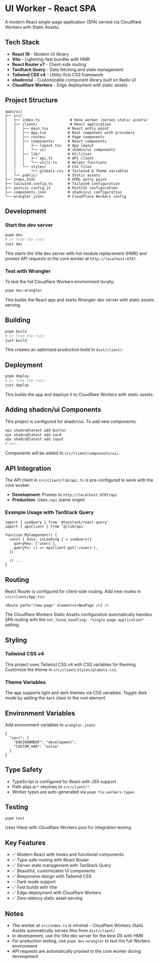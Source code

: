 # UI Worker - React SPA

A modern React single-page application (SPA) served via Cloudflare Workers with Static Assets.

## Tech Stack

- **React 19** - Modern UI library
- **Vite** - Lightning-fast bundler with HMR
- **React Router v7** - Client-side routing
- **TanStack Query** - Data fetching and state management
- **Tailwind CSS v4** - Utility-first CSS framework
- **shadcn/ui** - Customizable component library built on Radix UI
- **Cloudflare Workers** - Edge deployment with static assets

## Project Structure

```
apps/ui/
├── src/
│   ├── index.ts              # Hono worker (serves static assets)
│   ├── client/               # React application
│   │   ├── main.tsx         # React entry point
│   │   ├── App.tsx          # Root component with providers
│   │   ├── routes/          # Page components
│   │   ├── components/      # React components
│   │   │   ├── layout.tsx   # App layout
│   │   │   └── ui/          # shadcn/ui components
│   │   ├── lib/             # Utilities
│   │   │   ├── api.ts       # API client
│   │   │   └── utils.ts     # Helper functions
│   │   └── styles/          # CSS files
│   │       └── globals.css  # Tailwind & theme variables
│   └── public/              # Static assets
├── index.html               # HTML entry point
├── tailwind.config.ts       # Tailwind configuration
├── postcss.config.js        # PostCSS configuration
├── components.json          # shadcn/ui configuration
└── wrangler.jsonc           # Cloudflare Workers config
```

## Development

### Start the dev server

```bash
pnpm dev
# or from the root:
just dev
```

This starts the Vite dev server with hot module replacement (HMR) and proxies API requests to the core worker at `http://localhost:8787`.

### Test with Wrangler

To test the full Cloudflare Workers environment locally:

```bash
pnpm dev:wrangler
```

This builds the React app and starts Wrangler dev server with static assets serving.

## Building

```bash
pnpm build
# or from the root:
just build
```

This creates an optimized production build in `dist/client/`.

## Deployment

```bash
pnpm deploy
# or from the root:
just deploy
```

This builds the app and deploys it to Cloudflare Workers with static assets.

## Adding shadcn/ui Components

This project is configured for shadcn/ui. To add new components:

```bash
npx shadcn@latest add button
npx shadcn@latest add card
npx shadcn@latest add input
# etc.
```

Components will be added to `src/client/components/ui/`.

## API Integration

The API client in `src/client/lib/api.ts` is pre-configured to work with the core worker:

- **Development**: Proxies to `http://localhost:8787/api`
- **Production**: Uses `/api` (same origin)

### Example Usage with TanStack Query

```tsx
import { useQuery } from '@tanstack/react-query'
import { apiClient } from '@/lib/api'

function MyComponent() {
  const { data, isLoading } = useQuery({
    queryKey: ['users'],
    queryFn: () => apiClient.get('/users'),
  })

  // ...
}
```

## Routing

React Router is configured for client-side routing. Add new routes in `src/client/App.tsx`:

```tsx
<Route path="/new-page" element={<NewPage />} />
```

The Cloudflare Workers Static Assets configuration automatically handles SPA routing with the `not_found_handling: "single-page-application"` setting.

## Styling

### Tailwind CSS v4

This project uses Tailwind CSS v4 with CSS variables for theming. Customize the theme in `src/client/styles/globals.css`.

### Theme Variables

The app supports light and dark themes via CSS variables. Toggle dark mode by adding the `dark` class to the root element.

## Environment Variables

Add environment variables to `wrangler.jsonc`:

```jsonc
{
  "vars": {
    "ENVIRONMENT": "development",
    "CUSTOM_VAR": "value"
  }
}
```

## Type Safety

- TypeScript is configured for React with JSX support
- Path alias `@/*` resolves to `src/client/*`
- Worker types are auto-generated via `pnpm fix:workers-types`

## Testing

```bash
pnpm test
```

Uses Vitest with Cloudflare Workers pool for integration testing.

## Key Features

- ✅ Modern React with hooks and functional components
- ✅ Type-safe routing with React Router
- ✅ Server state management with TanStack Query
- ✅ Beautiful, customizable UI components
- ✅ Responsive design with Tailwind CSS
- ✅ Dark mode support
- ✅ Fast builds with Vite
- ✅ Edge deployment with Cloudflare Workers
- ✅ Zero-latency static asset serving

## Notes

- The worker at `src/index.ts` is minimal - Cloudflare Workers Static Assets automatically serves files from `dist/client/`
- In development, use the Vite dev server for the best DX with HMR
- For production testing, use `pnpm dev:wrangler` to test the full Workers environment
- API requests are automatically proxied to the core worker during development
